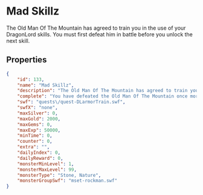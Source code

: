 # Mad Skillz

The Old Man Of The Mountain has agreed to train you in the use of your DragonLord skills. You must first defeat him in battle before you unlock the next skill.

## Properties

```json
{
    "id": 133,
    "name": "Mad Skillz",
    "description": "The Old Man Of The Mountain has agreed to train you in the use of your DragonLord skills. You must first defeat him in battle before you unlock the next skill.",
    "complete": "You have defeated the Old Man Of The Mountain once more and he has unlocked another of the DragonLord skills! Return to the Old Man again when you wish to unlock your next skill.",
    "swf": "quests\/quest-DLarmorTrain.swf",
    "swfX": "none",
    "maxSilver": 0,
    "maxGold": 2000,
    "maxGems": 0,
    "maxExp": 50000,
    "minTime": 0,
    "counter": 0,
    "extra": "",
    "dailyIndex": 0,
    "dailyReward": 0,
    "monsterMinLevel": 1,
    "monsterMaxLevel": 99,
    "monsterType": "Stone, Nature",
    "monsterGroupSwf": "mset-rockman.swf"
}
```

